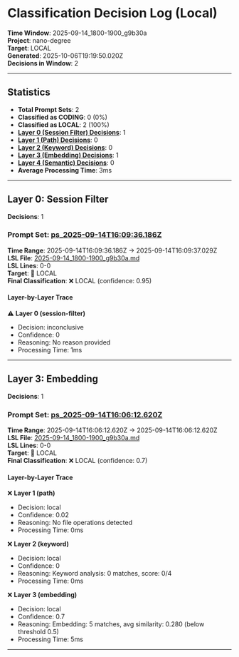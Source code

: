 # Classification Decision Log (Local)

**Time Window**: 2025-09-14_1800-1900_g9b30a<br>
**Project**: nano-degree<br>
**Target**: LOCAL<br>
**Generated**: 2025-10-06T19:19:50.020Z<br>
**Decisions in Window**: 2

---

## Statistics

- **Total Prompt Sets**: 2
- **Classified as CODING**: 0 (0%)
- **Classified as LOCAL**: 2 (100%)
- **[Layer 0 (Session Filter) Decisions](#layer-0-session-filter)**: 1
- **[Layer 1 (Path) Decisions](#layer-1-path)**: 0
- **[Layer 2 (Keyword) Decisions](#layer-2-keyword)**: 0
- **[Layer 3 (Embedding) Decisions](#layer-3-embedding)**: 1
- **[Layer 4 (Semantic) Decisions](#layer-4-semantic)**: 0
- **Average Processing Time**: 3ms

---

## Layer 0: Session Filter

**Decisions**: 1

### Prompt Set: [ps_2025-09-14T16:09:36.186Z](../../history/2025-09-14_1800-1900_g9b30a.md#ps_2025-09-14T16:09:36.186Z)

**Time Range**: 2025-09-14T16:09:36.186Z → 2025-09-14T16:09:37.029Z<br>
**LSL File**: [2025-09-14_1800-1900_g9b30a.md](../../history/2025-09-14_1800-1900_g9b30a.md#ps_2025-09-14T16:09:36.186Z)<br>
**LSL Lines**: 0-0<br>
**Target**: 📍 LOCAL<br>
**Final Classification**: ❌ LOCAL (confidence: 0.95)

#### Layer-by-Layer Trace

⚠️ **Layer 0 (session-filter)**
- Decision: inconclusive
- Confidence: 0
- Reasoning: No reason provided
- Processing Time: 1ms

---

## Layer 3: Embedding

**Decisions**: 1

### Prompt Set: [ps_2025-09-14T16:06:12.620Z](../../history/2025-09-14_1800-1900_g9b30a.md#ps_2025-09-14T16:06:12.620Z)

**Time Range**: 2025-09-14T16:06:12.620Z → 2025-09-14T16:06:12.620Z<br>
**LSL File**: [2025-09-14_1800-1900_g9b30a.md](../../history/2025-09-14_1800-1900_g9b30a.md#ps_2025-09-14T16:06:12.620Z)<br>
**LSL Lines**: 0-0<br>
**Target**: 📍 LOCAL<br>
**Final Classification**: ❌ LOCAL (confidence: 0.7)

#### Layer-by-Layer Trace

❌ **Layer 1 (path)**
- Decision: local
- Confidence: 0.02
- Reasoning: No file operations detected
- Processing Time: 0ms

❌ **Layer 2 (keyword)**
- Decision: local
- Confidence: 0
- Reasoning: Keyword analysis: 0 matches, score: 0/4
- Processing Time: 0ms

❌ **Layer 3 (embedding)**
- Decision: local
- Confidence: 0.7
- Reasoning: Embedding: 5 matches, avg similarity: 0.280 (below threshold 0.5)
- Processing Time: 5ms

---

